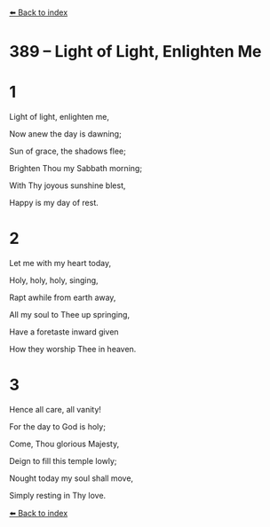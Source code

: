[⬅️ Back to index](../README.md)

# 389 – Light of Light, Enlighten Me





# 1

Light of light, enlighten me,

Now anew the day is dawning;

Sun of grace, the shadows flee;

Brighten Thou my Sabbath morning;

With Thy joyous sunshine blest,

Happy is my day of rest.



# 2

Let me with my heart today,

Holy, holy, holy, singing,

Rapt awhile from earth away,

All my soul to Thee up springing,

Have a foretaste inward given

How they worship Thee in heaven.



# 3

Hence all care, all vanity!

For the day to God is holy;

Come, Thou glorious Majesty,

Deign to fill this temple lowly;

Nought today my soul shall move,

Simply resting in Thy love.

[⬅️ Back to index](../README.md)
